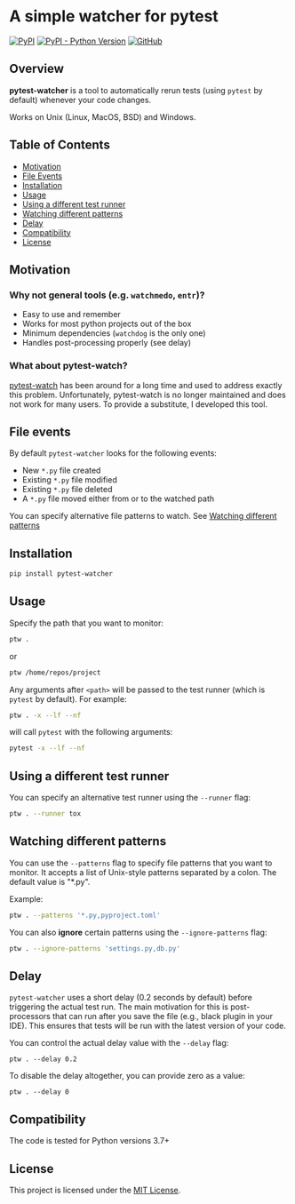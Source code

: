 # A simple watcher for pytest

[![PyPI](https://img.shields.io/pypi/v/pytest-watcher)](https://pypi.org/project/pytest-watcher/)
[![PyPI - Python Version](https://img.shields.io/pypi/pyversions/pytest-watcher)](https://pypi.org/project/pytest-watcher/)
[![GitHub](https://img.shields.io/github/license/olzhasar/pytest-watcher)](https://github.com/olzhasar/pytest-watcher/blob/master/LICENSE)

## Overview

**pytest-watcher** is a tool to automatically rerun tests (using `pytest` by default) whenever your code changes.

Works on Unix (Linux, MacOS, BSD) and Windows.

## Table of Contents

- [Motivation](#motivation)
- [File Events](#file-events)
- [Installation](#installation)
- [Usage](#usage)
- [Using a different test runner](#using-a-different-test-runner)
- [Watching different patterns](#watching-different-patterns)
- [Delay](#delay)
- [Compatibility](#compatibility)
- [License](#license)

## Motivation

### Why not general tools (e.g. `watchmedo`, `entr`)?

- Easy to use and remember
- Works for most python projects out of the box
- Minimum dependencies (`watchdog` is the only one)
- Handles post-processing properly (see delay)

### What about pytest-watch?

[pytest-watch](https://github.com/joeyespo/pytest-watch) has been around for a long time and used to address exactly this problem. Unfortunately, pytest-watch is no longer maintained and does not work for many users. To provide a substitute, I developed this tool.

## File events

By default `pytest-watcher` looks for the following events:

- New `*.py` file created
- Existing `*.py` file modified
- Existing `*.py` file deleted
- A `*.py` file moved either from or to the watched path

You can specify alternative file patterns to watch. See [Watching different patterns](#watching-different-patterns)

## Installation

```sh
pip install pytest-watcher
```

## Usage

Specify the path that you want to monitor:

```sh
ptw .
```

or

```sh
ptw /home/repos/project
```

Any arguments after `<path>` will be passed to the test runner (which is `pytest` by default). For example:

```sh
ptw . -x --lf --nf
```

will call `pytest` with the following arguments:

```sh
pytest -x --lf --nf
```

## Using a different test runner

You can specify an alternative test runner using the `--runner` flag:

```sh
ptw . --runner tox
```

## Watching different patterns

You can use the `--patterns` flag to specify file patterns that you want to monitor. It accepts a list of Unix-style patterns separated by a colon. The default value is "\*.py".

Example:

```sh
ptw . --patterns '*.py,pyproject.toml'
```

You can also **ignore** certain patterns using the `--ignore-patterns` flag:

```sh
ptw . --ignore-patterns 'settings.py,db.py'
```

## Delay

`pytest-watcher` uses a short delay (0.2 seconds by default) before triggering the actual test run. The main motivation for this is post-processors that can run after you save the file (e.g., black plugin in your IDE). This ensures that tests will be run with the latest version of your code.

You can control the actual delay value with the `--delay` flag:

`ptw . --delay 0.2`

To disable the delay altogether, you can provide zero as a value:

`ptw . --delay 0`

## Compatibility

The code is tested for Python versions 3.7+

## License

This project is licensed under the [MIT License](LICENSE).
